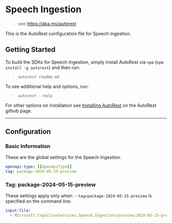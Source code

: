 # Speech Ingestion

> see https://aka.ms/autorest

This is the AutoRest configuration file for Speech Ingestion.

## Getting Started

To build the SDKs for Speech Ingestion, simply install AutoRest via `npm` (`npm install -g autorest`) and then run:

> `autorest readme.md`

To see additional help and options, run:

> `autorest --help`

For other options on installation see [Installing AutoRest](https://aka.ms/autorest/install) on the AutoRest github page.

---

## Configuration

### Basic Information

These are the global settings for the Speech Ingestion.

```yaml
openapi-type: [[OpenApiType]]
tag: package-2024-05-15-preview
```

### Tag: package-2024-05-15-preview

These settings apply only when `--tag=package-2024-05-15-preview` is specified on the command line.

```yaml $(tag) == 'package-2024-05-15-preview'
input-file:
  - Microsoft.CognitiveServices.Speech.Ingestion/preview/2024-05-15-preview/ingestion.json
```

